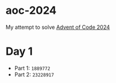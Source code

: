 # aoc-2024
My attempt to solve [Advent of Code 2024](https://adventofcode.com/2024)

# Day 1
- Part 1: `1889772`
- Part 2: `23228917`

